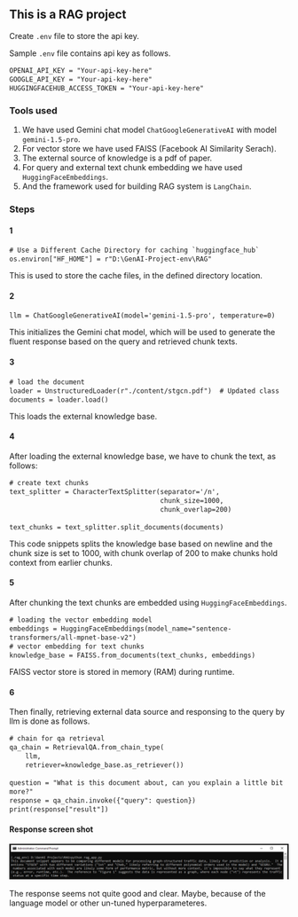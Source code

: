 ## This is a RAG project

Create `.env` file to store the api key.

Sample `.env` file contains api key as follows.

```
OPENAI_API_KEY = "Your-api-key-here"
GOOGLE_API_KEY = "Your-api-key-here"
HUGGINGFACEHUB_ACCESS_TOKEN = "Your-api-key-here"
```

### Tools used
1. We have used Gemini chat model `ChatGoogleGenerativeAI` with model `gemini-1.5-pro`.
2. For vector store we have used FAISS (Facebook AI Similarity Serach).
3. The external source of knowledge is a pdf of paper.
4. For query and external text chunk embedding we have used `HuggingFaceEmbeddings`.
5. And the framework used for building RAG system is `LangChain`.

### Steps
#### 1
```
# Use a Different Cache Directory for caching `huggingface_hub`
os.environ["HF_HOME"] = r"D:\GenAI-Project-env\RAG"
```
This is used to store the cache files, in the defined directory location.

#### 2
```
llm = ChatGoogleGenerativeAI(model='gemini-1.5-pro', temperature=0)
```
This initializes the Gemini chat model, which will be used to generate the fluent response based on the query and retrieved chunk texts.

#### 3
```
# load the document
loader = UnstructuredLoader(r"./content/stgcn.pdf")  # Updated class
documents = loader.load()
```
This loads the external knowledge base.

#### 4
After loading the external knowledge base, we have to chunk the text, as follows:
```
# create text chunks
text_splitter = CharacterTextSplitter(separator='/n',
                                      chunk_size=1000,
                                      chunk_overlap=200)

text_chunks = text_splitter.split_documents(documents)
```
This code snippets splits the knowledge base based on newline and the chunk size is set to 1000, with chunk overlap of 200 to make chunks 
hold context from earlier chunks.

#### 5
After chunking the text chunks are embedded using `HuggingFaceEmbeddings`.
```
# loading the vector embedding model
embeddings = HuggingFaceEmbeddings(model_name="sentence-transformers/all-mpnet-base-v2") 
# vector embedding for text chunks
knowledge_base = FAISS.from_documents(text_chunks, embeddings)
```
FAISS vector store is stored in memory (RAM) during runtime.
#### 6
Then finally, retrieving external data source and responsing to the query by llm is done as follows.
```
# chain for qa retrieval
qa_chain = RetrievalQA.from_chain_type(
    llm,
    retriever=knowledge_base.as_retriever())

question = "What is this document about, can you explain a little bit more?"
response = qa_chain.invoke({"query": question})
print(response["result"])
```

#### Response screen shot

![alt text](<assets/response ss.png>)

The response seems not quite good and clear. Maybe, because of the language model or other un-tuned hyperparameteres.